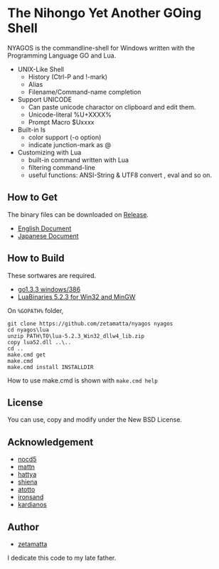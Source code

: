 The Nihongo Yet Another GOing Shell
===================================

NYAGOS is the commandline-shell for Windows written with the
Programming Language GO and Lua.

* UNIX-Like Shell
  * History (Ctrl-P and !-mark)
  * Alias
  * Filename/Command-name completion
* Support UNICODE
  * Can paste unicode charactor on clipboard and edit them.
  * Unicode-literal %U+XXXX%
  * Prompt Macro $Uxxxx
* Built-in ls
  * color support (-o option)
  * indicate junction-mark as @
* Customizing with Lua
  * built-in command written with Lua
  * filtering command-line
  * useful functions: ANSI-String & UTF8 convert , eval and so on.

How to Get
----------

The binary files can be downloaded on [Release](https://github.com/zetamatta/nyagos/releases).

* [English Document](./nyagos_en.md)
* [Japanese Document](./nyagos_ja.md)

How to Build
------------

These sortwares are required.

* [go1.3.3 windows/386](http://golang.org)
* [LuaBinaries 5.2.3 for Win32 and MinGW](http://luabinaries.sourceforge.net/index.html)

On `%GOPATH%` folder,

    git clone https://github.com/zetamatta/nyagos nyagos
    cd nyagos\lua
    unzip PATH\TO\lua-5.2.3_Win32_dllw4_lib.zip 
    copy lua52.dll ..\..
    cd ..
    make.cmd get
    make.cmd
    make.cmd install INSTALLDIR

How to use make.cmd is shown with `make.cmd help`

License
-------

You can use, copy and modify under the New BSD License.

Acknowledgement
---------------

* [nocd5](https://github.com/nocd5)
* [mattn](https://github.com/mattn)
* [hattya](https://github.com/hattya)
* [shiena](https://github.com/shiena)
* [atotto](https://github.com/atotto)
* [ironsand](https://github.com/ironsand)
* [kardianos](https://github.com/kardianos)

Author
------

* [zetamatta](https://github.com/zetamatta)

I dedicate this code to my late father.
